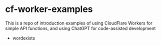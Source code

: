 # cf-worker-examples

This is a repo of introduction examples of using CloudFlare Workers for simple API functions, and 
using ChatGPT for code-assisted development


* wordexists
